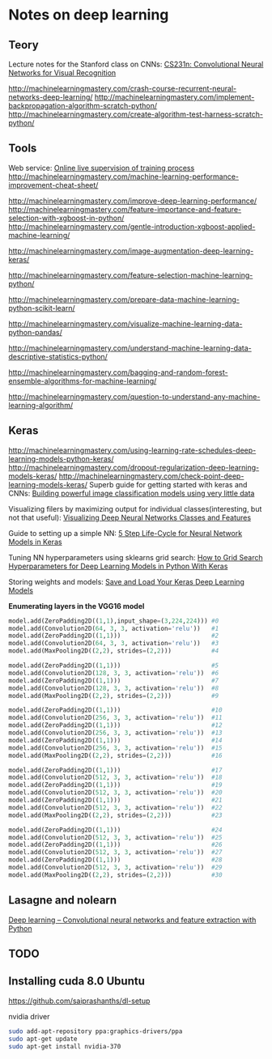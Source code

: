 # Notes on deep learning #

## Teory ##
Lecture notes for the Stanford class on CNNs: [CS231n: Convolutional Neural Networks for Visual Recognition](http://cs231n.github.io)

http://machinelearningmastery.com/crash-course-recurrent-neural-networks-deep-learning/
http://machinelearningmastery.com/implement-backpropagation-algorithm-scratch-python/
http://machinelearningmastery.com/create-algorithm-test-harness-scratch-python/

## Tools ##
Web service: [Online live supervision of training process](http://aetros.com/)
http://machinelearningmastery.com/machine-learning-performance-improvement-cheat-sheet/

http://machinelearningmastery.com/improve-deep-learning-performance/
http://machinelearningmastery.com/feature-importance-and-feature-selection-with-xgboost-in-python/
http://machinelearningmastery.com/gentle-introduction-xgboost-applied-machine-learning/

http://machinelearningmastery.com/image-augmentation-deep-learning-keras/

http://machinelearningmastery.com/feature-selection-machine-learning-python/

http://machinelearningmastery.com/prepare-data-machine-learning-python-scikit-learn/

http://machinelearningmastery.com/visualize-machine-learning-data-python-pandas/

http://machinelearningmastery.com/understand-machine-learning-data-descriptive-statistics-python/

http://machinelearningmastery.com/bagging-and-random-forest-ensemble-algorithms-for-machine-learning/

http://machinelearningmastery.com/question-to-understand-any-machine-learning-algorithm/
## Keras ##

http://machinelearningmastery.com/using-learning-rate-schedules-deep-learning-models-python-keras/
http://machinelearningmastery.com/dropout-regularization-deep-learning-models-keras/
http://machinelearningmastery.com/check-point-deep-learning-models-keras/
Superb guide for getting started with keras and CNNs: [Building powerful image classification models using very little data](https://blog.keras.io/building-powerful-image-classification-models-using-very-little-data.html)

Visualizing filers by maximizing output for individual classes(interesting, but not that useful): [Visualizing Deep Neural Networks Classes and Features](http://ankivil.com/visualizing-deep-neural-networks-classes-and-features/)

Guide to setting up a simple NN: [5 Step Life-Cycle for Neural Network Models in Keras](http://machinelearningmastery.com/5-step-life-cycle-neural-network-models-keras/)

Tuning NN hyperparameters using sklearns grid search: [How to Grid Search Hyperparameters for Deep Learning Models in Python With Keras](http://machinelearningmastery.com/grid-search-hyperparameters-deep-learning-models-python-keras/)

Storing weights and models: [Save and Load Your Keras Deep Learning Models](http://machinelearningmastery.com/save-load-keras-deep-learning-models/)


**Enumerating layers in the VGG16 model**
```python
model.add(ZeroPadding2D((1,1),input_shape=(3,224,224))) #0
model.add(Convolution2D(64, 3, 3, activation='relu'))   #1
model.add(ZeroPadding2D((1,1)))                         #2
model.add(Convolution2D(64, 3, 3, activation='relu'))   #3
model.add(MaxPooling2D((2,2), strides=(2,2)))           #4

model.add(ZeroPadding2D((1,1)))                         #5
model.add(Convolution2D(128, 3, 3, activation='relu'))  #6
model.add(ZeroPadding2D((1,1)))                         #7
model.add(Convolution2D(128, 3, 3, activation='relu'))  #8
model.add(MaxPooling2D((2,2), strides=(2,2)))           #9

model.add(ZeroPadding2D((1,1)))                         #10
model.add(Convolution2D(256, 3, 3, activation='relu'))  #11
model.add(ZeroPadding2D((1,1)))                         #12
model.add(Convolution2D(256, 3, 3, activation='relu'))  #13
model.add(ZeroPadding2D((1,1)))                         #14
model.add(Convolution2D(256, 3, 3, activation='relu'))  #15
model.add(MaxPooling2D((2,2), strides=(2,2)))           #16

model.add(ZeroPadding2D((1,1)))                         #17
model.add(Convolution2D(512, 3, 3, activation='relu'))  #18
model.add(ZeroPadding2D((1,1)))                         #19
model.add(Convolution2D(512, 3, 3, activation='relu'))  #20
model.add(ZeroPadding2D((1,1)))                         #21
model.add(Convolution2D(512, 3, 3, activation='relu'))  #22
model.add(MaxPooling2D((2,2), strides=(2,2)))           #23

model.add(ZeroPadding2D((1,1)))                         #24
model.add(Convolution2D(512, 3, 3, activation='relu'))  #25
model.add(ZeroPadding2D((1,1)))                         #26
model.add(Convolution2D(512, 3, 3, activation='relu'))  #27
model.add(ZeroPadding2D((1,1)))                         #28
model.add(Convolution2D(512, 3, 3, activation='relu'))  #29
model.add(MaxPooling2D((2,2), strides=(2,2)))           #30
```
## Lasagne and nolearn ##
[Deep learning – Convolutional neural networks and feature extraction with Python](http://blog.christianperone.com/2015/08/convolutional-neural-networks-and-feature-extraction-with-python/)



## TODO ##


## Installing cuda 8.0 Ubuntu ##

https://github.com/saiprashanths/dl-setup

nvidia driver
```bash
sudo add-apt-repository ppa:graphics-drivers/ppa
sudo apt-get update
sudo apt-get install nvidia-370
```
